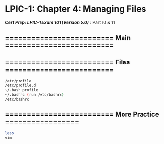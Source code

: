 # LPIC-1: Chapter 4: Managing Files

***Cert Prep: LPIC-1 Exam 101 (Version 5.0)*** : Part 10 & 11

## ========================= Main =========================


## ========================= Files =========================

```bash
/etc/profile
/etc/profile.d
~/.bash_profile
~/.bashrc (run /etc/bashrc)
/etc/bashrc
```

## ========================= More Practice =================

```bash
less
vim
```